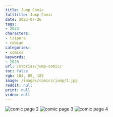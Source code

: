 ```yaml
---
title: Jump Comic
fulltitle: Jump Comic
date: 2023-07-26
tags:
- 2023
characters:
- tzipora
- cobian
categories:
- comics
keywords:
- 2023
url: /stories/jump-comic/
toc: false
rgb: 184, 89, 182
image: /images/comics/jump/1.jpg
reddit: null
print: null
video: null
---
```

![comic page 2](/images/comics/jump/2.jpg)
![comic page 3](/images/comics/jump/3.jpg)
![comic page 4](/images/comics/jump/4.jpg)